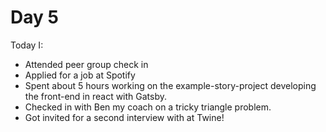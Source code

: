 # Day 5

Today I:

- Attended peer group check in
- Applied for a job at Spotify
- Spent about 5 hours working on the example-story-project developing the front-end in react with Gatsby.
- Checked in with Ben my coach on a tricky triangle problem.
- Got invited for a second interview with at Twine!